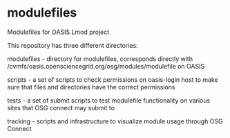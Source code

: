 modulefiles
===========

Modulefiles for OASIS Lmod project

This repository has three different directories:

   modulefiles - directory for modulefiles, corresponds directly with 
   /cvmfs/oasis.opensciencegrid.org/osg/modules/modulefile on OASIS
   
   scripts - a set of scripts to check permissions on oasis-login host to make
   sure that files and directories have the correct permissions
   
   tests - a set of submit scripts to test modulefile functionality on various
   sites that OSG connect may submit to
   
   tracking - scripts and infrastructure to visualize module usage through OSG Connect 
   

                 
                 

